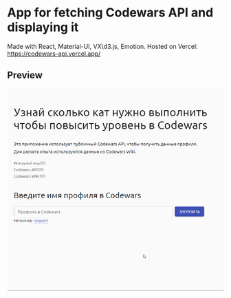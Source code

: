 # App for fetching Codewars API and displaying it

Made with React, Material-UI, VX\d3.js, Emotion.
Hosted on Vercel: https://codewars-api.vercel.app/

## Preview

<img src="./demo/preview.gif">
